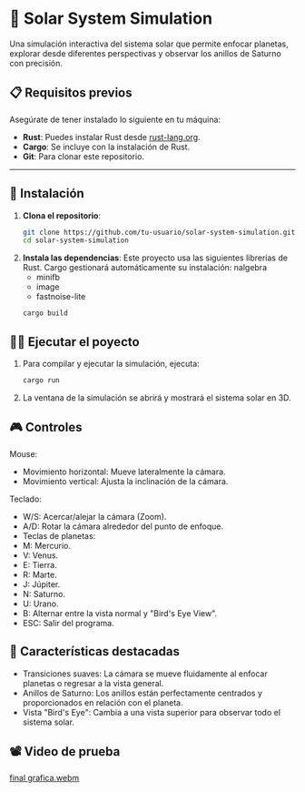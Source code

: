 # 🌌 **Solar System Simulation**

Una simulación interactiva del sistema solar que permite enfocar planetas, explorar desde diferentes perspectivas y observar los anillos de Saturno con precisión. 

## 📋 **Requisitos previos**

Asegúrate de tener instalado lo siguiente en tu máquina:

- **Rust**: Puedes instalar Rust desde [rust-lang.org](https://www.rust-lang.org/tools/install).
- **Cargo**: Se incluye con la instalación de Rust.
- **Git**: Para clonar este repositorio.

---

## 🚀 **Instalación**

1. **Clona el repositorio**:
   ```bash
   git clone https://github.com/tu-usuario/solar-system-simulation.git
   cd solar-system-simulation
   ```
2. **Instala las dependencias**:
   Este proyecto usa las siguientes librerías de Rust. Cargo gestionará automáticamente su instalación:
   nalgebra
    - minifb
    - image
    - fastnoise-lite
   ```bash
   cargo build
   ```

## 🏃‍♂️ **Ejecutar el poyecto**
1. Para compilar y ejecutar la simulación, ejecuta:
   ```bash
   cargo run
   ```
2. La ventana de la simulación se abrirá y mostrará el sistema solar en 3D.

## 🎮 **Controles**
Mouse:
  - Movimiento horizontal: Mueve lateralmente la cámara.
  - Movimiento vertical: Ajusta la inclinación de la cámara.
  
Teclado:
  - W/S: Acercar/alejar la cámara (Zoom).
  - A/D: Rotar la cámara alrededor del punto de enfoque.
  - Teclas de planetas:
  - M: Mercurio.
  - V: Venus.
  - E: Tierra.
  - R: Marte.
  - J: Júpiter.
  - N: Saturno.
  - U: Urano.
  - B: Alternar entre la vista normal y "Bird's Eye View".
  - ESC: Salir del programa.

## 🌟 **Características destacadas**
- Transiciones suaves: La cámara se mueve fluidamente al enfocar planetas o regresar a la vista general.
- Anillos de Saturno: Los anillos están perfectamente centrados y proporcionados en relación con el planeta.
- Vista "Bird's Eye": Cambia a una vista superior para observar todo el sistema solar.

## 📽️ **Video de prueba**
[final grafica.webm](https://github.com/user-attachments/assets/f3a63b9f-73d4-4c68-b246-c13b07a70997)

   
